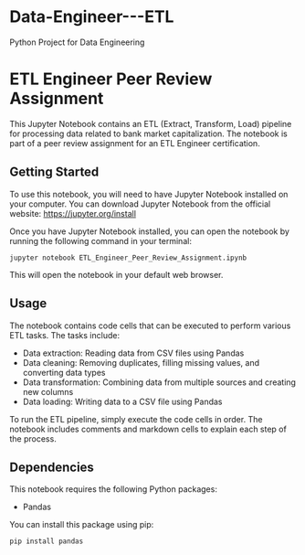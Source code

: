 # Data-Engineer---ETL
Python Project for Data Engineering

# ETL Engineer Peer Review Assignment

This Jupyter Notebook contains an ETL (Extract, Transform, Load) pipeline for processing data related to bank market capitalization. The notebook is part of a peer review assignment for an ETL Engineer certification.

## Getting Started

To use this notebook, you will need to have Jupyter Notebook installed on your computer. You can download Jupyter Notebook from the official website: https://jupyter.org/install

Once you have Jupyter Notebook installed, you can open the notebook by running the following command in your terminal:

```
jupyter notebook ETL_Engineer_Peer_Review_Assignment.ipynb
```

This will open the notebook in your default web browser.

## Usage

The notebook contains code cells that can be executed to perform various ETL tasks. The tasks include:

- Data extraction: Reading data from CSV files using Pandas
- Data cleaning: Removing duplicates, filling missing values, and converting data types
- Data transformation: Combining data from multiple sources and creating new columns
- Data loading: Writing data to a CSV file using Pandas

To run the ETL pipeline, simply execute the code cells in order. The notebook includes comments and markdown cells to explain each step of the process.

## Dependencies

This notebook requires the following Python packages:

- Pandas

You can install this package using pip:

```
pip install pandas
```

